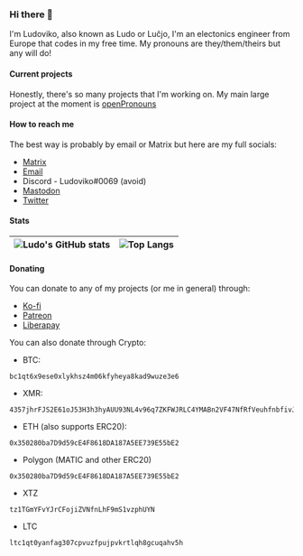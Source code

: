 ### Hi there 👋
I'm Ludoviko, also known as Ludo or Luĉjo, I'm an electonics engineer from Europe that codes in my free time. My pronouns are they/them/theirs but any will do!

#### Current projects
Honestly, there's so many projects that I'm working on. My main large project at the moment is [openPronouns](https://github.com/openPronouns)

#### How to reach me
The best way is probably by email or Matrix but here are my full socials:
 - [Matrix](https://matrix.to/#/@ludoviko_:matrix.org)
 - [Email](mailto:me@ludoviko.ch)
 - Discord - Ludoviko#0069 (avoid)
 - [Mastodon](https://mstdn.social/@Ludoviko)
 - [Twitter](https://twitter.com/Ludoviko_)

#### Stats
|![Ludo's GitHub stats](https://github-readme-stats.vercel.app/api?username=Lucxjo&show_icons=true&theme=dracula) | ![Top Langs](https://github-readme-stats.vercel.app/api/top-langs/?username=Lucxjo&theme=dracula&show_icons=true&layout=compact)|
|-------|------|

#### Donating
You can donate to any of my projects (or me in general) through:
 - [Ko-fi](https://ko-fi.com/ludoviko)
 - [Patreon](https://www.patreon.com/ludoviko)
 - [Liberapay](https://liberapay.com/ludoviko)  

You can also donate through Crypto:
 - BTC:
```
bc1qt6x9ese0xlykhsz4m06kfyheya8kad9wuze3e6
```
 - XMR:
```
4357jhrFJS2E61oJ53H3h3hyAUU93NL4v96q7ZKFWJRLC4YMABn2VF47NfRfVeuhfnbfivJidSbNiL6MM4hNfXTd78KM1MR
```
 - ETH (also supports ERC20):
```
0x350280ba7D9d59cE4F8618DA187A5EE739E55bE2
```
 - Polygon (MATIC and other ERC20)
```
0x350280ba7D9d59cE4F8618DA187A5EE739E55bE2
```
 - XTZ
```
tz1TGmYFvYJrCFojiZVNfnLhF9mS1vzphUYN
```
  - LTC
```
ltc1qt0yanfag307cpvuzfpujpvkrtlqh8gcuqahv5h
```

<!--
**Lucxjo/Lucxjo** is a ✨ _special_ ✨ repository because its `README.md` (this file) appears on your GitHub profile.

Here are some ideas to get you started:

- 🔭 I’m currently working on ...
- 🌱 I’m currently learning ...
- 👯 I’m looking to collaborate on ...
- 🤔 I’m looking for help with ...
- 💬 Ask me about ...
- 📫 How to reach me: ...
- 😄 Pronouns: ...
- ⚡ Fun fact: ...
-->

